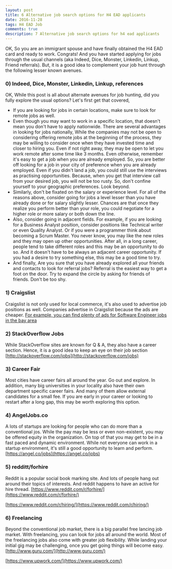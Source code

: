 ```yaml
---
layout: post
title: 6 Alternative job search options for H4 EAD applicants
date: 2016-11-28
tags: H4 EAD Job
comments: true
description: 7 Alternative job search options for h4 ead applicants
---
```

 OK, So you are an immigrant spouse and have finally obtained the H4 EAD card and ready to work. Congrats!
 And you have started applying for jobs through the usual channels (aka Indeed, Dice, Monster, Linkedin, Linkup, Friend referrals).
 But, it is a good idea to complement your job hunt through the following lesser known avenues.

### 0) Indeed, Dice, Monster, Linkedin, Linkup, references
 OK, While this post is all about alternate avenues for job hunting, did you fully explore the usual options?
 Let's first get that covered,

 * If you are looking for jobs in certain locations, make sure to look for remote jobs as well.
 * Even though you may want to work in a specific location, that doesn't mean you don't have to apply nationwide.
	 There are several advantages in looking for jobs nationally,
	 While the companies may not be open to considering offering remote jobs at the beginning of the process,
	 they may be willing to consider once when they have invested time and closer to hiring you.
	 Even if not right away, they may be open to let you work remote after some time like 3 months.
	 Even otherwise, remember it's easy to get a job when you are already employed. So, you are better off looking for
	 a job in your city of preference when you are already employed. Even if you didn't land a job,
	 you could still use the interviews as practising opportunities. Because, when you get that interview call from
	 your desired job, you will not be too rusty. So, don't confine yourself to your geographic preferences. Look beyond.
 * Similarly, don't be fixated on the salary or experience level. For all of the reasons above, consider going for jobs a level lesser than you have already done or for salary slightly lesser.
	 Chances are that once they realize you perform better than your role, you could negotiate for a higher role or more salary or both down the line.
 * Also, consider going in adjacent fields. For example, if you are looking for a Business Analyst position, consider
   positions like Technical writer or even Quality Analyst. Or if you were a programmer think about becoming a Scrum Master.
   You never know, you may like the new roles and they may open up other opportunities. After all, in a long career,
   people tend to take different roles and this may be an opportunity to do so. And it doesn't have to be always an adjacent career opportunity. If you had a desire to try something else,
   this may be a good time to try.
 * And finally, Are you sure that you have already explored all your friends and contacts to look for referral jobs? Referral is the easiest way to get a foot on the door. Try to expand the circle by asking for friends of friends. Don't be too shy.

### 1) Craigslist
 Craigslist is not only used for local commerce, it's also used to advertise job positions as well.
 Companies advertise in Craigslist because the ads are cheaper.
 [For example, you can find plenty of ads for Software Engineer jobs in the bay area](https://sfbay.craigslist.org/search/jjj?query=software&excats=&cat_id=23&cat_id=24&cat_id=48&cat_id=25&cat_id=12&cat_id=100&cat_id=57&cat_id=15&cat_id=129&cat_id=130&cat_id=61&cat_id=26&cat_id=54&cat_id=14&cat_id=47&cat_id=128&cat_id=13&cat_id=28&cat_id=127&cat_id=27&cat_id=49&cat_id=126&cat_id=75&cat_id=131&cat_id=59&cat_id=21&cat_id=50&cat_id=55&cat_id=125&cat_id=52&cat_id=11&cat_id=16&userid=&search_distance=&postal=)

### 2) StackOverflow Jobs
 While StackOverflow sites are known for Q & A, they also have a career section. Hence, it is a good idea to keep an eye on their job section
 [http://stackoverflow.com/jobs](http://stackoverflow.com/jobs)

### 3) Career Fair
 Most cities have career fairs all around the year. Go out and explore. In addition, many big universities in your locality also have their own department specific
 career fairs. And many of them allow external candidates for a small fee. If you are early in your career or looking to restart after a long gap, this may be worth exploring this option.

### 4) AngelJobs.co
 A lots of startups are looking for people who can do more than a conventional jos. While the pay may be less or
 even non-existent, you may be offered equity in the organization. On top of that you may get to be in a fast paced and
 dynamic environment. While not everyone can work in a startup environment, it's still a good opportunity to learn and perform.
 [https://angel.co/jobs](https://angel.co/jobs)

### 5) redditt/forhire
 Reddit is a popular social book marking site. And lots of people hang out around their topics of interests.
 And reddit happens to have an active for hire thread.
 [https://www.reddit.com/r/forhire/](https://www.reddit.com/r/forhire/)

 [https://www.reddit.com/r/hiring/](https://www.reddit.com/r/hiring/)

### 6) Freelancing
 Beyond the conventional job market, there is a big parallel free lancing job market. With freelancing, you can look for
 jobs all around the world. Most of the freelancing jobs also come with greater job flexibility. While landing your
 initial gig may be challenging, once you get going things will become easy.
 [http://www.guru.com/](http://www.guru.com/)

 [https://www.upwork.com/](https://www.upwork.com/)
